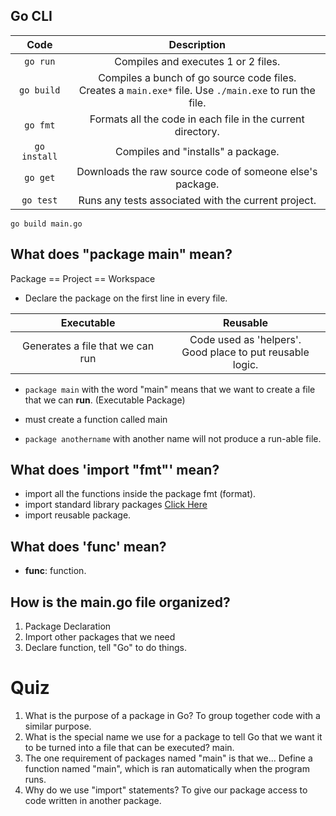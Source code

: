 ## Go CLI

|     Code     |                                                 Description                                                  |
| :----------: | :----------------------------------------------------------------------------------------------------------: |
|   `go run`   |                                     Compiles and executes 1 or 2 files.                                      |
|  `go build`  | Compiles a bunch of go source code files. <br> Creates a `main.exe*` file. Use `./main.exe` to run the file. |
|   `go fmt`   |                         Formats all the code in each file in the current directory.                          |
| `go install` |                                      Compiles and "installs" a package.                                      |
|   `go get`   |                           Downloads the raw source code of someone else's package.                           |
|  `go test`   |                             Runs any tests associated with the current project.                              |

`go build main.go`

## What does "package main" mean?

Package == Project == Workspace

- Declare the package on the first line in every file.

|            Executable            |                            Reusable                            |
| :------------------------------: | :------------------------------------------------------------: |
| Generates a file that we can run | Code used as 'helpers'. <br> Good place to put reusable logic. |

- `package main` with the word "main" means that we want to create a file that we can **run**. (Executable Package)
- must create a function called main

- `package anothername` with another name will not produce a run-able file.

## What does 'import "fmt"' mean?

- import all the functions inside the package fmt (format).
- import standard library packages <a href="golang.org/pkg">Click Here</a>
- import reusable package.

## What does 'func' mean?

- **func**: function.

## How is the main.go file organized?

1. Package Declaration
2. Import other packages that we need
3. Declare function, tell "Go" to do things.

# Quiz
1. What is the purpose of a package in Go? To group together code with a similar purpose.
2. What is the special name we use for a package to tell Go that we want it to be turned into a file that can be executed? main.
3. The one requirement of packages named "main" is that we... Define a function named "main", which is ran automatically when the program runs.
4. Why do we use "import" statements? To give our package access to code written in another package.
